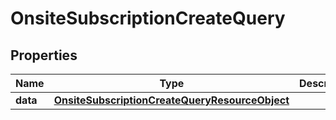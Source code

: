 # OnsiteSubscriptionCreateQuery

## Properties
Name | Type | Description | Notes
------------ | ------------- | ------------- | -------------
**data** | [**OnsiteSubscriptionCreateQueryResourceObject**](OnsiteSubscriptionCreateQueryResourceObject.md) |  | 
